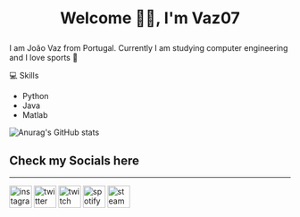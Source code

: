# <p align=center> Welcome 👋🏼, I'm Vaz07 </p>

I am João Vaz from Portugal. Currently I am studying computer engineering and I love sports 🏀

💻 Skills
* Python
* Java
* Matlab

![Anurag's GitHub stats](https://github-readme-stats.vercel.app/api?username=Vaz07&show_icons=true&theme=dark)

## **Check my Socials here**

---

 [<img src='https://cdn.jsdelivr.net/npm/simple-icons@3.0.1/icons/instagram.svg' alt='instagram' height='40'>](https://www.instagram.com/jvaz010/?hl=pt)
 [<img src='https://cdn.jsdelivr.net/npm/simple-icons@3.0.1/icons/twitter.svg' alt='twitter' height='40'>](https://twitter.com/Jvaz010)
  [<img src='https://cdn.jsdelivr.net/npm/simple-icons@3.0.1/icons/twitch.svg' alt='twitch' height='40'>](https://www.twitch.tv/vaz010)
  [<img src='https://cdn.jsdelivr.net/npm/simple-icons@3.0.1/icons/spotify.svg' alt='spotify' height='40'>](https://open.spotify.com/user/21mbufsyjhclyqebmrtfxljdq)
  [<img src='https://cdn.jsdelivr.net/npm/simple-icons@3.0.1/icons/steam.svg' alt='steam' height='40'>](https://steamcommunity.com/profiles/76561198263199752/)  
  

